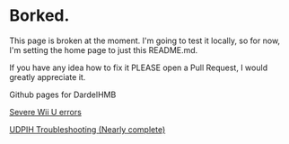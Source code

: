 # Borked.
This page is broken at the moment. I'm going to test it locally, so for now, I'm setting the home page to just this README.md.

If you have any idea how to fix it PLEASE open a Pull Request, I would greatly appreciate it.





Github pages for DardelHMB

[Severe Wii U errors](https://dardelhmb.github.io/wiiuerrorinfo/)

[UDPIH Troubleshooting (Nearly complete)](https://dardelhmb.github.io/udpih-troubleshooting-guide/#/)
